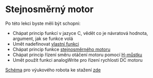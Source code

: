 # Stejnosměrný motor
Po této lekci byste měli být schopni:
- Chápat princip funkcí v jazyce C, vědět co je návratová hodnota, argument, jak se funkce volá
- Umět nadefinovat [vlastní funkci](https://www.itnetwork.cz/hardware-pc/arduino/programovaci-jazyk/funkce-a-knihovny)
- Chápat princip funkce [stejnosměrného motoru](https://youtu.be/LAtPHANEfQo?feature=shared)
- Chápat princip řízení směru otáčení motoru pomocí [H-můstku](https://lastminuteengineers.com/drv8833-arduino-tutorial/)
- Umět použít funkci analogWrite pro řízení rychlosti DC motoru

[Schéma](https://github.com/TomasChovanec/Arduino_robotek/blob/master/FrenGP_robot/Robot_schematics.pdf) pro výukového robota ke stažení [zde](https://github.com/TomasChovanec/Arduino_robotek/raw/master/FrenGP_robot/Robot_schematics.pdf)
